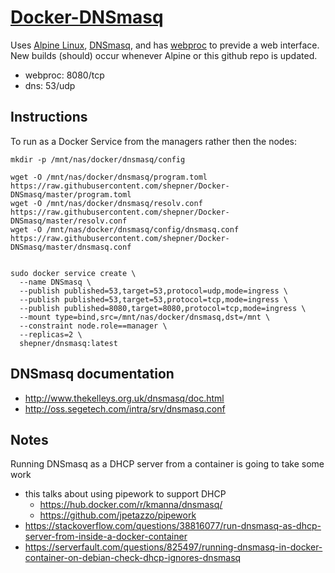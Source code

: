 # [Docker-DNSmasq](https://hub.docker.com/r/shepner/docker-dnsmasq/)

Uses [Alpine Linux](https://hub.docker.com/_/alpine/), [DNSmasq](http://www.thekelleys.org.uk/dnsmasq/doc.html), and has [webproc](https://github.com/jpillora/webproc/) to previde a web interface.  New builds (should) occur whenever Alpine or this github repo is updated.
* webproc:  8080/tcp
* dns: 53/udp

## Instructions

To run as a Docker Service from the managers rather then the nodes:
``` shell
mkdir -p /mnt/nas/docker/dnsmasq/config

wget -O /mnt/nas/docker/dnsmasq/program.toml https://raw.githubusercontent.com/shepner/Docker-DNSmasq/master/program.toml
wget -O /mnt/nas/docker/dnsmasq/resolv.conf https://raw.githubusercontent.com/shepner/Docker-DNSmasq/master/resolv.conf
wget -O /mnt/nas/docker/dnsmasq/config/dnsmasq.conf https://raw.githubusercontent.com/shepner/Docker-DNSmasq/master/dnsmasq.conf


sudo docker service create \
  --name DNSmasq \
  --publish published=53,target=53,protocol=udp,mode=ingress \
  --publish published=53,target=53,protocol=tcp,mode=ingress \
  --publish published=8080,target=8080,protocol=tcp,mode=ingress \
  --mount type=bind,src=/mnt/nas/docker/dnsmasq,dst=/mnt \
  --constraint node.role==manager \
  --replicas=2 \
  shepner/dnsmasq:latest
```

## DNSmasq documentation

* http://www.thekelleys.org.uk/dnsmasq/doc.html
* http://oss.segetech.com/intra/srv/dnsmasq.conf

## Notes

Running DNSmasq as a DHCP server from a container is going to take some work
* this talks about using pipework to support DHCP
  * https://hub.docker.com/r/kmanna/dnsmasq/
  * https://github.com/jpetazzo/pipework
* https://stackoverflow.com/questions/38816077/run-dnsmasq-as-dhcp-server-from-inside-a-docker-container
* https://serverfault.com/questions/825497/running-dnsmasq-in-docker-container-on-debian-check-dhcp-ignores-dnsmasq
